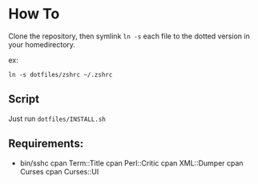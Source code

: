 # How To

Clone the repository, then symlink `ln -s` each file to the dotted version in your homedirectory.

ex:

```ln -s dotfiles/zshrc ~/.zshrc```

## Script
Just run ```dotfiles/INSTALL.sh```


## Requirements:
- bin/sshc
    cpan Term::Title
	cpan Perl::Critic
	cpan XML::Dumper
	cpan Curses
	cpan Curses::UI

